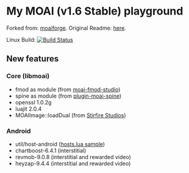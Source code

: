 # My MOAI (v1.6 Stable) playground

Forked from: [moaiforge](https://github.com/moaiforge/moai-sdk).
Original Readme: [here](https://github.com/moaiforge/moai-sdk/blob/1.6-stable/README.md).

Linux Build: [![Build Status](https://api.travis-ci.org/btatarov/moai-sdk.svg?branch=postmorph)](https://travis-ci.org/btatarov/moai-sdk)

## New features

### Core (libmoai)
* fmod as module (from [moai-fmod-studio](https://github.com/Vavius/moai-fmod-studio))
* spine as module (from [plugin-moai-spine](https://github.com/Vavius/plugin-moai-spine))
* openssl 1.0.2g
* luajit 2.0.4
* MOAIImage::loadDual (from [Stirfire Studios](https://github.com/StirfireStudios/moai-dev))

### Android
* util/host-android ([hosts.lua sample](https://github.com/btatarov/moai-sdk/blob/postmorph/util/host-android/hosts.lua.sample))
* chartboost-6.4.1 (interstitial)
* revmob-9.0.8 (interstitial and rewarded video)
* heyzap-9.4.4 (interstitial and rewarded video)
